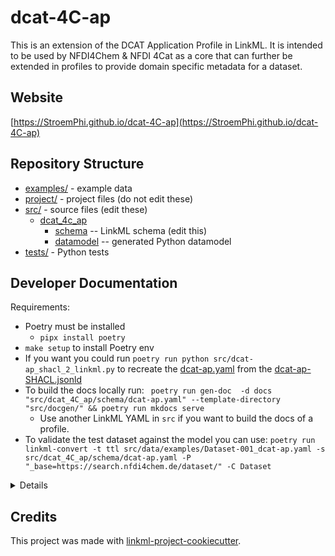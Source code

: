 # dcat-4C-ap

This is an extension of the DCAT Application Profile in LinkML. It is intended to be used by NFDI4Chem & NFDI 4Cat as a core that can further be extended in profiles to provide domain specific metadata for a dataset.

## Website

[https://StroemPhi.github.io/dcat-4C-ap](https://StroemPhi.github.io/dcat-4C-ap)

## Repository Structure

* [examples/](examples/) - example data
* [project/](project/) - project files (do not edit these)
* [src/](src/) - source files (edit these)
  * [dcat_4c_ap](src/dcat_4c_ap)
    * [schema](src/dcat_4c_ap/schema) -- LinkML schema
      (edit this)
    * [datamodel](src/dcat_4c_ap/datamodel) -- generated
      Python datamodel
* [tests/](tests/) - Python tests

## Developer Documentation

Requirements:
*  Poetry must be installed
   * `pipx install poetry`
*  `make setup` to install Poetry env
*  If you want you could run `poetry run python src/dcat-ap_shacl_2_linkml.py` to recreate the [dcat-ap.yaml](src%2Fdcat_4c_ap%2Fschema%2Fdcat-ap.yaml) from the [dcat-ap-SHACL.jsonld](src%2Fdcat-ap-SHACL.jsonld)
* To build the docs locally run: 
  ` poetry run gen-doc  -d docs "src/dcat_4C_ap/schema/dcat-ap.yaml" --template-directory "src/docgen/" && poetry run mkdocs serve`
  * Use another LinkML YAML in `src` if you want to build the docs of a profile.
* To validate the test dataset against the model you can use: `poetry run linkml-convert -t ttl src/data/examples/Dataset-001_dcat-ap.yaml -s src/dcat_4C_ap/schema/dcat-ap.yaml -P "_base=https://search.nfdi4chem.de/dataset/" -C Dataset`

<details>
Use the `make` command to generate project artefacts:

* `make all`: make everything
* `make deploy`: deploys site
</details>

## Credits

This project was made with
[linkml-project-cookiecutter](https://github.com/linkml/linkml-project-cookiecutter).

